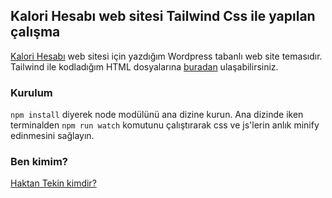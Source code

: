 ## Kalori Hesabı web sitesi Tailwind Css ile yapılan çalışma
[Kalori Hesabı](https://kalorihesabi.com/) web sitesi için yazdığım Wordpress tabanlı web site temasıdır. Tailwind ile kodladığım HTML dosyalarına [buradan](https://github.com/haktantekin/tailwind-blog-theme) ulaşabilirsiniz.
### Kurulum
`npm install` diyerek node modülünü ana dizine kurun. Ana dizinde iken terminalden `npm run watch` komutunu çalıştırarak css ve js'lerin anlık minify edinmesini sağlayın.

### Ben kimim?

[Haktan Tekin kimdir?](https://haktantekin.com/)